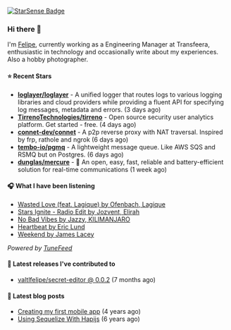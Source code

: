 <a href="https://starsense.app/developer-types" target="_blank"><img src="https://starsense.app/api/badge/?user=valtlfelipe" alt="StarSense Badge"></a>

### Hi there 👋

I'm [Felipe](https://felipevm.com), currently working as a Engineering Manager at Transfeera, enthusiastic in technology and occasionally write about my experiences. Also a hobby photographer.

#### ⭐ Recent Stars
- **[loglayer/loglayer](https://github.com/loglayer/loglayer)** - A unified logger that routes logs to various logging libraries and cloud providers while providing a fluent API for specifying log messages, metadata and errors. (3 days ago)
- **[TirrenoTechnologies/tirreno](https://github.com/TirrenoTechnologies/tirreno)** - Open source security user analytics platform. Get started - free. (4 days ago)
- **[connet-dev/connet](https://github.com/connet-dev/connet)** - A p2p reverse proxy with NAT traversal. Inspired by frp, rathole and ngrok (6 days ago)
- **[tembo-io/pgmq](https://github.com/tembo-io/pgmq)** - A lightweight message queue. Like AWS SQS and RSMQ but on Postgres. (6 days ago)
- **[dunglas/mercure](https://github.com/dunglas/mercure)** - 🪽 An open, easy, fast, reliable and battery-efficient solution for real-time communications (1 week ago)

#### 🎧 What I have been listening
- [Wasted Love (feat. Lagique) by Ofenbach, Lagique](https://open.spotify.com/track/1cYyZ1N98GyRS3cMcccFHd)
- [Stars Ignite - Radio Edit by Jozvent, Elirah](https://open.spotify.com/track/2dyrPMpYNx3nyd3Nv9et16)
- [No Bad Vibes by Jazzy, KILIMANJARO](https://open.spotify.com/track/0dgdDB39uUoC8WICmTE2U8)
- [Heartbeat by Eric Lund](https://open.spotify.com/track/3isT7Ow2kCq1ZtV7ryTa5v)
- [Weekend by James Lacey](https://open.spotify.com/track/5rJOxqvMT0OYQQaqtj4oVo)

_Powered by [TuneFeed](https://tunefeed.app?ref=valtlfelipe-gh-profile)_ 

#### 🚀 Latest releases I've contributed to


- [valtlfelipe/secret-editor @ 0.0.2](https://github.com/valtlfelipe/secret-editor/releases/tag/0.0.2) (7 months ago)

#### 📄 Latest blog posts
- [Creating my first mobile app](https://felipevm.com/posts/creating-my-first-mobile-app/) (4 years ago)
- [Using Sequelize With Hapijs](https://felipevm.com/posts/using-sequelize-with-hapijs/) (6 years ago)

